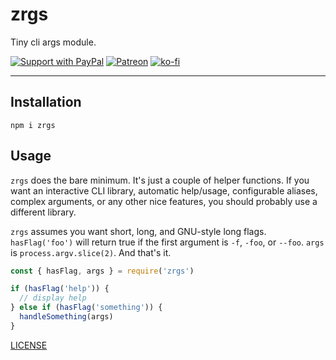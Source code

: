 # zrgs

Tiny cli args module.

[![Support with PayPal](https://img.shields.io/badge/paypal-donate-yellow.png)](https://paypal.me/zacanger) [![Patreon](https://img.shields.io/badge/patreon-donate-yellow.svg)](https://www.patreon.com/zacanger) [![ko-fi](https://img.shields.io/badge/donate-KoFi-yellow.svg)](https://ko-fi.com/U7U2110VB)

--------

## Installation

`npm i zrgs`

## Usage

`zrgs` does the bare minimum. It's just a couple of helper functions. If you
want an interactive CLI library, automatic help/usage, configurable aliases,
complex arguments, or any other nice features, you should probably use a
different library.

`zrgs` assumes you want short, long, and GNU-style long flags. `hasFlag('foo')`
will return true if the first argument is `-f`, `-foo`, or `--foo`. `args` is
`process.argv.slice(2)`. And that's it.

```javascript
const { hasFlag, args } = require('zrgs')

if (hasFlag('help')) {
  // display help
} else if (hasFlag('something')) {
  handleSomething(args)
}
```

[LICENSE](./LICENSE.md)
